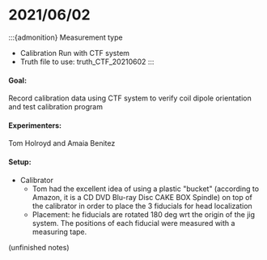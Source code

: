 # 2021/06/02

:::{admonition} Measurement type
- Calibration Run with CTF system
- Truth file to use: truth_CTF_20210602
:::

#### Goal: 
Record calibration data using CTF system to verify coil dipole orientation and test calibration program

#### Experimenters:
Tom Holroyd and Amaia Benitez

#### Setup:

- Calibrator
    - Tom had the excellent idea of using a plastic "bucket" (according to Amazon, it is a  CD DVD Blu-ray Disc CAKE BOX Spindle) on top of the calibrator in order to place the 3 fiducials for head localization
    - Placement: he fiducials are rotated 180 deg wrt the origin of the jig system. The positions of each fiducial were measured with a measuring tape. 

(unfinished notes)




